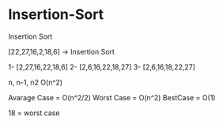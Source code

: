 # Insertion-Sort
Insertion Sort

[22,27,16,2,18,6] -> Insertion Sort

1- [2,27,16,22,18,6]
2- [2,6,16,22,18,27]
3- [2,6,16,18,22,27]


n, n-1, n2
O(n^2)


Avarage Case = O(n^2/2)
Worst Case = O(n^2)
BestCase = O(1)

18 = worst case


